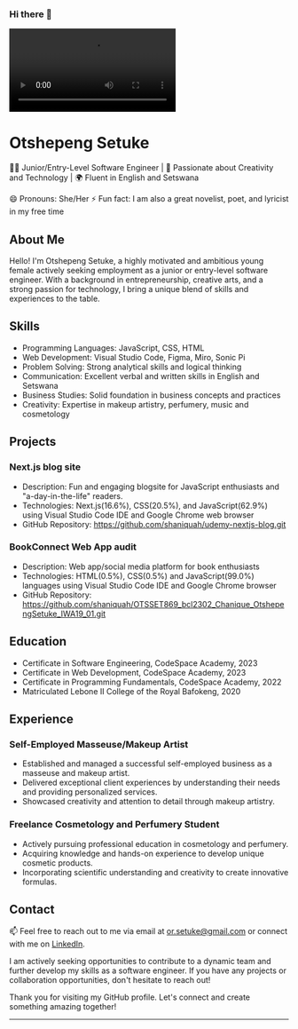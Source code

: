 ### Hi there 👋

![Header](ors_frontend_dev_github_banner.mp4)

# Otshepeng Setuke

👩‍💻 Junior/Entry-Level Software Engineer | 🌟 Passionate about Creativity and Technology | 🌍 Fluent in English and Setswana

😄 Pronouns: She/Her
⚡ Fun fact: I am also a great novelist, poet, and lyricist in my free time

## About Me

Hello! I'm Otshepeng Setuke, a highly motivated and ambitious young female actively seeking employment as a junior or entry-level software engineer. With a background in entrepreneurship, creative arts, and a strong passion for technology, I bring a unique blend of skills and experiences to the table.

## Skills

- Programming Languages: JavaScript, CSS, HTML
- Web Development: Visual Studio Code, Figma, Miro, Sonic Pi
- Problem Solving: Strong analytical skills and logical thinking
- Communication: Excellent verbal and written skills in English and Setswana
- Business Studies: Solid foundation in business concepts and practices
- Creativity: Expertise in makeup artistry, perfumery, music and cosmetology

## Projects

### Next.js blog site

- Description: Fun and engaging blogsite for JavaScript enthusiasts and "a-day-in-the-life" readers.
- Technologies: Next.js(16.6%), CSS(20.5%), and JavaScript(62.9%) using Visual Studio Code IDE and Google Chrome web browser
- GitHub Repository: https://github.com/shaniquah/udemy-nextjs-blog.git

### BookConnect Web App audit

- Description: Web app/social media platform for book enthusiasts
- Technologies: HTML(0.5%), CSS(0.5%) and JavaScript(99.0%) languages using Visual Studio Code IDE and Google Chrome browser
- GitHub Repository: https://github.com/shaniquah/OTSSET869_bcl2302_Chanique_OtshepengSetuke_IWA19_01.git

## Education
- Certificate in Software Engineering, CodeSpace Academy, 2023
- Certificate in Web Development, CodeSpace Academy, 2023
- Certificate in Programming Fundamentals, CodeSpace Academy, 2022
- Matriculated Lebone II College of the Royal Bafokeng, 2020

## Experience

### Self-Employed Masseuse/Makeup Artist

- Established and managed a successful self-employed business as a masseuse and makeup artist.
- Delivered exceptional client experiences by understanding their needs and providing personalized services.
- Showcased creativity and attention to detail through makeup artistry.

### Freelance Cosmetology and Perfumery Student

- Actively pursuing professional education in cosmetology and perfumery.
- Acquiring knowledge and hands-on experience to develop unique cosmetic products.
- Incorporating scientific understanding and creativity to create innovative formulas.

## Contact

📫 Feel free to reach out to me via email at or.setuke@gmail.com or connect with me on [LinkedIn](https://www.linkedin.com/in/otshepeng-setuke/).

I am actively seeking opportunities to contribute to a dynamic team and further develop my skills as a software engineer. If you have any projects or collaboration opportunities, don't hesitate to reach out!

Thank you for visiting my GitHub profile. Let's connect and create something amazing together!

---

